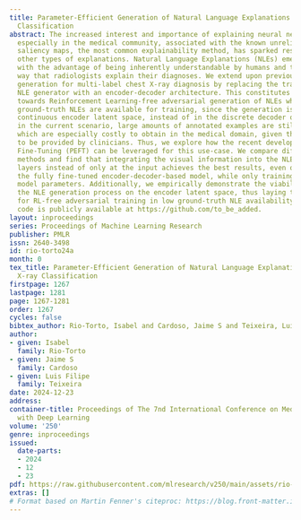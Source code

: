```yaml
---
title: Parameter-Efficient Generation of Natural Language Explanations for Chest X-ray
  Classification
abstract: The increased interest and importance of explaining neural networks\’{predictions},
  especially in the medical community, associated with the known unreliability of
  saliency maps, the most common explainability method, has sparked research into
  other types of explanations. Natural Language Explanations (NLEs) emerge as an alternative,
  with the advantage of being inherently understandable by humans and the standard
  way that radiologists explain their diagnoses. We extend upon previous work on NLE
  generation for multi-label chest X-ray diagnosis by replacing the traditional decoder-only
  NLE generator with an encoder-decoder architecture. This constitutes a first step
  towards Reinforcement Learning-free adversarial generation of NLEs when no (or few)
  ground-truth NLEs are available for training, since the generation is done in the
  continuous encoder latent space, instead of in the discrete decoder output space.However,
  in the current scenario, large amounts of annotated examples are still required,
  which are especially costly to obtain in the medical domain, given that they need
  to be provided by clinicians. Thus, we explore how the recent developments in Parameter-Efficient
  Fine-Tuning (PEFT) can be leveraged for this use-case. We compare different PEFT
  methods and find that integrating the visual information into the NLE generator
  layers instead of only at the input achieves the best results, even outperforming
  the fully fine-tuned encoder-decoder-based model, while only training 12% of the
  model parameters. Additionally, we empirically demonstrate the viability of supervising
  the NLE generation process on the encoder latent space, thus laying the foundation
  for RL-free adversarial training in low ground-truth NLE availability regimes. The
  code is publicly available at https://github.com/to_be_added.
layout: inproceedings
series: Proceedings of Machine Learning Research
publisher: PMLR
issn: 2640-3498
id: rio-torto24a
month: 0
tex_title: Parameter-Efficient Generation of Natural Language Explanations for Chest
  X-ray Classification
firstpage: 1267
lastpage: 1281
page: 1267-1281
order: 1267
cycles: false
bibtex_author: Rio-Torto, Isabel and Cardoso, Jaime S and Teixeira, Luis Filipe
author:
- given: Isabel
  family: Rio-Torto
- given: Jaime S
  family: Cardoso
- given: Luis Filipe
  family: Teixeira
date: 2024-12-23
address:
container-title: Proceedings of The 7nd International Conference on Medical Imaging
  with Deep Learning
volume: '250'
genre: inproceedings
issued:
  date-parts:
  - 2024
  - 12
  - 23
pdf: https://raw.githubusercontent.com/mlresearch/v250/main/assets/rio-torto24a/rio-torto24a.pdf
extras: []
# Format based on Martin Fenner's citeproc: https://blog.front-matter.io/posts/citeproc-yaml-for-bibliographies/
---
```

